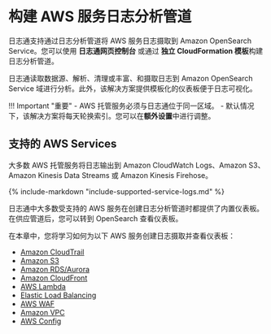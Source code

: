 # 构建 AWS 服务日志分析管道

日志通支持通过日志分析管道将 AWS 服务日志摄取到 Amazon OpenSearch Service。您可以使用 **日志通网页控制台** 或通过 **独立 CloudFormation 模板**构建日志分析管道。

日志通读取数据源、解析、清理或丰富、和摄取日志到 Amazon OpenSearch Service 域进行分析。此外，该解决方案提供模板化的仪表板便于日志可视化。

!!! Important "重要"
    - AWS 托管服务必须与日志通位于同一区域。
    - 默认情况下，该解决方案将每天轮换索引。您可以在**额外设置**中进行调整。
 
## 支持的 AWS Services

大多数 AWS 托管服务将日志输出到 Amazon CloudWatch Logs、Amazon S3、Amazon Kinesis Data Streams 或 Amazon Kinesis Firehose。

{%
include-markdown "include-supported-service-logs.md"
%}

日志通中大多数受支持的 AWS 服务在创建日志分析管道时都提供了内置仪表板。在供应管道后，您可以转到 OpenSearch 查看仪表板。

在本章中，您将学习如何为以下 AWS 服务创建日志摄取并查看仪表板：

- [Amazon CloudTrail](cloudtrail.md)
- [Amazon S3](s3.md)
- [Amazon RDS/Aurora](rds.md)
- [Amazon CloudFront](cloudfront.md)
- [AWS Lambda](lambda.md)
- [Elastic Load Balancing](elb.md)
- [AWS WAF](waf.md)
- [Amazon VPC](vpc.md)
- [AWS Config](config.md)

